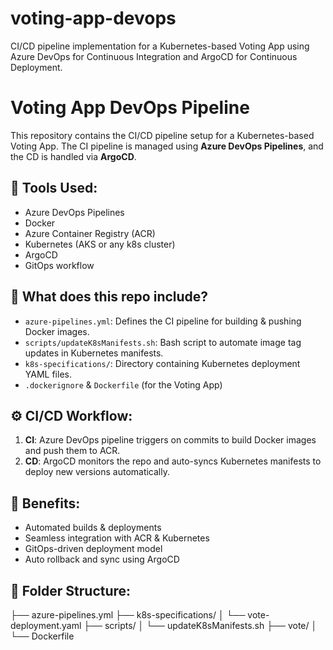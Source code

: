 # voting-app-devops
CI/CD pipeline implementation for a Kubernetes-based Voting App using Azure DevOps for Continuous Integration and ArgoCD for Continuous Deployment.
# Voting App DevOps Pipeline

This repository contains the CI/CD pipeline setup for a Kubernetes-based Voting App. The CI pipeline is managed using **Azure DevOps Pipelines**, and the CD is handled via **ArgoCD**.

## 🔧 Tools Used:
- Azure DevOps Pipelines
- Docker
- Azure Container Registry (ACR)
- Kubernetes (AKS or any k8s cluster)
- ArgoCD
- GitOps workflow

## 🧩 What does this repo include?
- `azure-pipelines.yml`: Defines the CI pipeline for building & pushing Docker images.
- `scripts/updateK8sManifests.sh`: Bash script to automate image tag updates in Kubernetes manifests.
- `k8s-specifications/`: Directory containing Kubernetes deployment YAML files.
- `.dockerignore` & `Dockerfile` (for the Voting App)

## ⚙️ CI/CD Workflow:
1. **CI**: Azure DevOps pipeline triggers on commits to build Docker images and push them to ACR.
2. **CD**: ArgoCD monitors the repo and auto-syncs Kubernetes manifests to deploy new versions automatically.

## 🚀 Benefits:
- Automated builds & deployments
- Seamless integration with ACR & Kubernetes
- GitOps-driven deployment model
- Auto rollback and sync using ArgoCD

## 📂 Folder Structure:
├── azure-pipelines.yml ├── k8s-specifications/ │ └── vote-deployment.yaml ├── scripts/ │ └── updateK8sManifests.sh ├── vote/ │ └── Dockerfile
